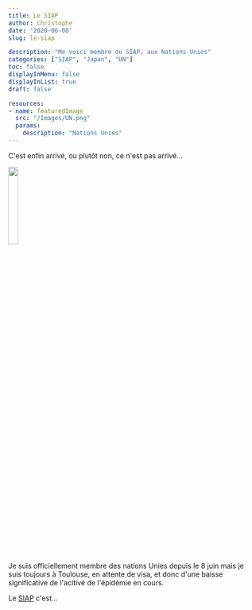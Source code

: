 ```yaml
---
title: Le SIAP
author: Christophe
date: '2020-06-08'
slug: le-siap

description: "Me voici membre du SIAP, aux Nations Unies"
categories: ["SIAP", "Japan", "UN"]
toc: false
displayInMenu: false
displayInList: true
draft: false

resources:
- name: featuredImage
  src: "/Images/UN.png"
  params:
    description: "Nations Unies"
---
```






C'est enfin arrivé, ou plutôt non, ce n'est pas arrivé...

<img src="/post/2020-06-08-le-siap_files/UN.png" alt="" width="20%"/>

Je suis officiellement membre des nations Unies depuis le 8 juin mais je suis toujours à Toulouse, en attente de visa,  et donc d'une baisse significative de l'acitivé de l'épidémie en cours.

Le [SIAP](http://www.unsiap.or.jp/) c'est...





